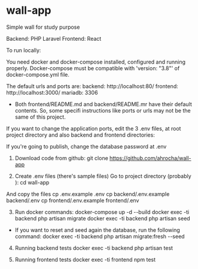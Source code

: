 # wall-app
Simple wall for study purpose

Backend: PHP Laravel
Frontend: React

To run locally:

You need docker and docker-compose installed, configured and running properly. Docker-compose must be compatible with 'version: "3.8"' of docker-compose.yml file.

The default urls and ports are:
backend: http://localhost:80/
frontend: http://localhost:3000/
mariadb: 3306

* Both frontend/README.md and backend/README.mr have their default contents. So, some specifi instructions like ports or urls may not be the same of this project.

If you want to change the application ports, edit the 3 .env files, at root project directory and also backend and frontend directories:

If you're going to publish, change the database password at .env

1) Download code from github:
git clone https://github.com/ahrocha/wall-app

2) Create .env files (there's sample files)
Go to project directory (probably ):
cd wall-app

And copy the files
cp .env.example .env
cp backend/.env.example backend/.env
cp frontend/.env.example frontend/.env

3) Run docker commands:
docker-compose up -d --build
docker exec -ti backend php artisan migrate
docker exec -ti backend php artisan seed

* If you want to reset and seed again the database, run the following command:
docker exec -ti backend php artisan migrate:fresh --seed

4) Running backend tests
docker exec -ti backend php artisan test


5) Running frontend tests
docker exec -ti frontend npm test
